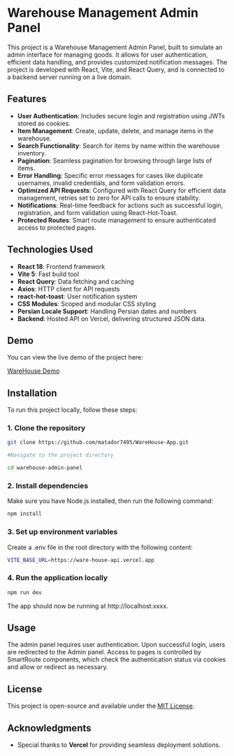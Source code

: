 # Warehouse Management Admin Panel

This project is a Warehouse Management Admin Panel, built to simulate an admin interface for managing goods. It allows for user authentication, efficient data handling, and provides customized notification messages. The project is developed with React, Vite, and React Query, and is connected to a backend server running on a live domain.

## Features

- **User Authentication**: Includes secure login and registration using JWTs stored as cookies.
- **Item Management**: Create, update, delete, and manage items in the warehouse.
- **Search Functionality**: Search for items by name within the warehouse inventory.
- **Pagination**: Seamless pagination for browsing through large lists of items.
- **Error Handling**: Specific error messages for cases like duplicate usernames, invalid credentials, and form validation errors.
- **Optimized API Requests**: Configured with React Query for efficient data management, retries set to zero for API calls to ensure stability.
- **Notifications**: Real-time feedback for actions such as successful login, registration, and form validation using React-Hot-Toast.
- **Protected Routes**: Smart route management to ensure authenticated access to protected pages.

## Technologies Used

- **React 18**: Frontend framework
- **Vite 5**: Fast build tool
- **React Query**: Data fetching and caching
- **Axios**: HTTP client for API requests
- **react-hot-toast**: User notification system
- **CSS Modules**: Scoped and modular CSS styling
- **Persian Locale Support**: Handling Persian dates and numbers
- **Backend**: Hosted API on Vercel, delivering structured JSON data.

## Demo

You can view the live demo of the project here:

[WareHouse Demo](https://ware-house-app.vercel.app)

## Installation

To run this project locally, follow these steps:

### 1. Clone the repository

```bash
git clone https://github.com/matador7495/WareHouse-App.git

#Navigate to the project directory

cd warehouse-admin-panel
```

### 2. Install dependencies

Make sure you have Node.js installed, then run the following command:

```bash
npm install
```

### 3. Set up environment variables

Create a .env file in the root directory with the following content:

```bash
VITE_BASE_URL=https://ware-house-api.vercel.app
```

### 4. Run the application locally

```bash
npm run dev
```

The app should now be running at http://localhost:xxxx.

## Usage

The admin panel requires user authentication. Upon successful login, users are redirected to the Admin panel. Access to pages is controlled by SmartRoute components, which check the authentication status via cookies and allow or redirect as necessary.

## License

This project is open-source and available under the [MIT License](./LICENSE).

## Acknowledgments

- Special thanks to **Vercel** for providing seamless deployment solutions.

